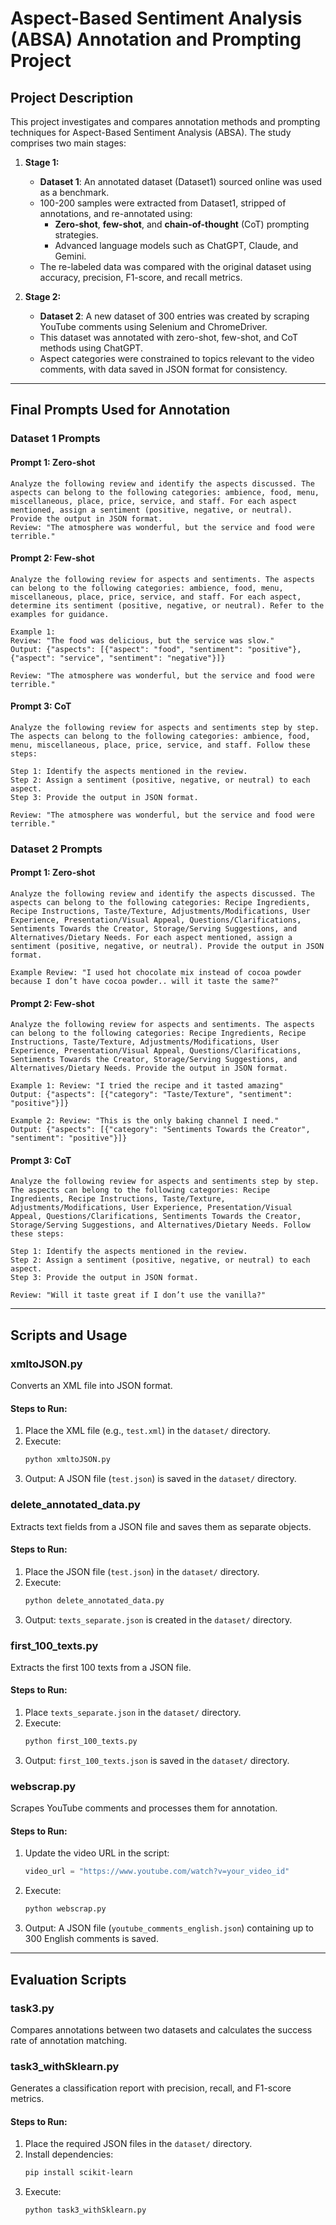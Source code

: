 # Aspect-Based Sentiment Analysis (ABSA) Annotation and Prompting Project

## Project Description
This project investigates and compares annotation methods and prompting techniques for Aspect-Based Sentiment Analysis (ABSA). The study comprises two main stages:

1. **Stage 1:**
   - **Dataset 1**: An annotated dataset (Dataset1) sourced online was used as a benchmark.
   - 100-200 samples were extracted from Dataset1, stripped of annotations, and re-annotated using:
     - **Zero-shot**, **few-shot**, and **chain-of-thought** (CoT) prompting strategies.
     - Advanced language models such as ChatGPT, Claude, and Gemini.
   - The re-labeled data was compared with the original dataset using accuracy, precision, F1-score, and recall metrics.

2. **Stage 2:**
   - **Dataset 2**: A new dataset of 300 entries was created by scraping YouTube comments using Selenium and ChromeDriver.
   - This dataset was annotated with zero-shot, few-shot, and CoT methods using ChatGPT.
   - Aspect categories were constrained to topics relevant to the video comments, with data saved in JSON format for consistency.

---

## Final Prompts Used for Annotation

### **Dataset 1 Prompts**

#### **Prompt 1: Zero-shot**
```text
Analyze the following review and identify the aspects discussed. The aspects can belong to the following categories: ambience, food, menu, miscellaneous, place, price, service, and staff. For each aspect mentioned, assign a sentiment (positive, negative, or neutral). Provide the output in JSON format.
Review: "The atmosphere was wonderful, but the service and food were terrible."
```

#### **Prompt 2: Few-shot**
```text
Analyze the following review for aspects and sentiments. The aspects can belong to the following categories: ambience, food, menu, miscellaneous, place, price, service, and staff. For each aspect, determine its sentiment (positive, negative, or neutral). Refer to the examples for guidance.

Example 1: 
Review: "The food was delicious, but the service was slow."
Output: {"aspects": [{"aspect": "food", "sentiment": "positive"}, {"aspect": "service", "sentiment": "negative"}]}

Review: "The atmosphere was wonderful, but the service and food were terrible."
```

#### **Prompt 3: CoT**
```text
Analyze the following review for aspects and sentiments step by step. The aspects can belong to the following categories: ambience, food, menu, miscellaneous, place, price, service, and staff. Follow these steps:

Step 1: Identify the aspects mentioned in the review.
Step 2: Assign a sentiment (positive, negative, or neutral) to each aspect.
Step 3: Provide the output in JSON format.

Review: "The atmosphere was wonderful, but the service and food were terrible."
```

### **Dataset 2 Prompts**

#### **Prompt 1: Zero-shot**
```text
Analyze the following review and identify the aspects discussed. The aspects can belong to the following categories: Recipe Ingredients, Recipe Instructions, Taste/Texture, Adjustments/Modifications, User Experience, Presentation/Visual Appeal, Questions/Clarifications, Sentiments Towards the Creator, Storage/Serving Suggestions, and Alternatives/Dietary Needs. For each aspect mentioned, assign a sentiment (positive, negative, or neutral). Provide the output in JSON format.

Example Review: "I used hot chocolate mix instead of cocoa powder because I don’t have cocoa powder.. will it taste the same?"
```

#### **Prompt 2: Few-shot**
```text
Analyze the following review for aspects and sentiments. The aspects can belong to the following categories: Recipe Ingredients, Recipe Instructions, Taste/Texture, Adjustments/Modifications, User Experience, Presentation/Visual Appeal, Questions/Clarifications, Sentiments Towards the Creator, Storage/Serving Suggestions, and Alternatives/Dietary Needs. Provide the output in JSON format.

Example 1: Review: "I tried the recipe and it tasted amazing"
Output: {"aspects": [{"category": "Taste/Texture", "sentiment": "positive"}]}

Example 2: Review: "This is the only baking channel I need."
Output: {"aspects": [{"category": "Sentiments Towards the Creator", "sentiment": "positive"}]}
```

#### **Prompt 3: CoT**
```text
Analyze the following review for aspects and sentiments step by step. The aspects can belong to the following categories: Recipe Ingredients, Recipe Instructions, Taste/Texture, Adjustments/Modifications, User Experience, Presentation/Visual Appeal, Questions/Clarifications, Sentiments Towards the Creator, Storage/Serving Suggestions, and Alternatives/Dietary Needs. Follow these steps:

Step 1: Identify the aspects mentioned in the review.
Step 2: Assign a sentiment (positive, negative, or neutral) to each aspect.
Step 3: Provide the output in JSON format.

Review: "Will it taste great if I don’t use the vanilla?"
```

---

## Scripts and Usage

### **xmltoJSON.py**
Converts an XML file into JSON format.

#### Steps to Run:
1. Place the XML file (e.g., `test.xml`) in the `dataset/` directory.
2. Execute:
   ```bash
   python xmltoJSON.py
   ```
3. Output: A JSON file (`test.json`) is saved in the `dataset/` directory.

### **delete_annotated_data.py**
Extracts text fields from a JSON file and saves them as separate objects.

#### Steps to Run:
1. Place the JSON file (`test.json`) in the `dataset/` directory.
2. Execute:
   ```bash
   python delete_annotated_data.py
   ```
3. Output: `texts_separate.json` is created in the `dataset/` directory.

### **first_100_texts.py**
Extracts the first 100 texts from a JSON file.

#### Steps to Run:
1. Place `texts_separate.json` in the `dataset/` directory.
2. Execute:
   ```bash
   python first_100_texts.py
   ```
3. Output: `first_100_texts.json` is saved in the `dataset/` directory.

### **webscrap.py**
Scrapes YouTube comments and processes them for annotation.

#### Steps to Run:
1. Update the video URL in the script:
   ```python
   video_url = "https://www.youtube.com/watch?v=your_video_id"
   ```
2. Execute:
   ```bash
   python webscrap.py
   ```
3. Output: A JSON file (`youtube_comments_english.json`) containing up to 300 English comments is saved.

---

## Evaluation Scripts

### **task3.py**
Compares annotations between two datasets and calculates the success rate of annotation matching.

### **task3_withSklearn.py**
Generates a classification report with precision, recall, and F1-score metrics.

#### Steps to Run:
1. Place the required JSON files in the `dataset/` directory.
2. Install dependencies:
   ```bash
   pip install scikit-learn
   ```
3. Execute:
   ```bash
   python task3_withSklearn.py
   
